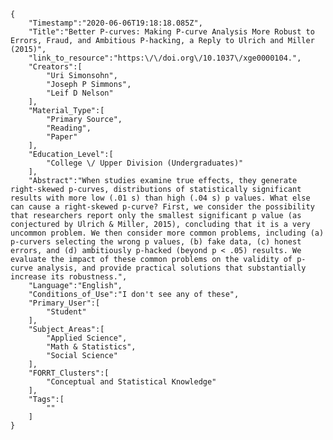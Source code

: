 
    {
        "Timestamp":"2020-06-06T19:18:18.085Z",
        "Title":"Better P-curves: Making P-curve Analysis More Robust to Errors, Fraud, and Ambitious P-hacking, a Reply to Ulrich and Miller (2015)",
        "link_to_resource":"https:\/\/doi.org\/10.1037\/xge0000104.",
        "Creators":[
            "Uri Simonsohn",
            "Joseph P Simmons",
            "Leif D Nelson"
        ],
        "Material_Type":[
            "Primary Source",
            "Reading",
            "Paper"
        ],
        "Education_Level":[
            "College \/ Upper Division (Undergraduates)"
        ],
        "Abstract":"When studies examine true effects, they generate right-skewed p-curves, distributions of statistically significant results with more low (.01 s) than high (.04 s) p values. What else can cause a right-skewed p-curve? First, we consider the possibility that researchers report only the smallest significant p value (as conjectured by Ulrich & Miller, 2015), concluding that it is a very uncommon problem. We then consider more common problems, including (a) p-curvers selecting the wrong p values, (b) fake data, (c) honest errors, and (d) ambitiously p-hacked (beyond p < .05) results. We evaluate the impact of these common problems on the validity of p-curve analysis, and provide practical solutions that substantially increase its robustness.",
        "Language":"English",
        "Conditions_of_Use":"I don't see any of these",
        "Primary_User":[
            "Student"
        ],
        "Subject_Areas":[
            "Applied Science",
            "Math & Statistics",
            "Social Science"
        ],
        "FORRT_Clusters":[
            "Conceptual and Statistical Knowledge"
        ],
        "Tags":[
            ""
        ]
    }
